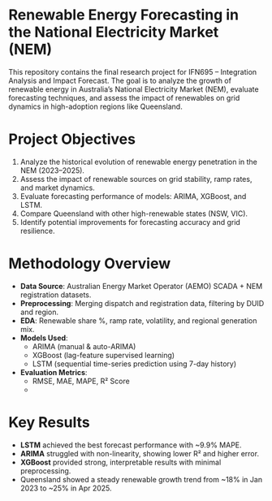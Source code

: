 # Renewable Energy Forecasting in the National Electricity Market (NEM)
This repository contains the final research project for IFN695 – Integration Analysis and Impact Forecast. The goal is to analyze the growth of renewable energy in Australia’s National Electricity Market (NEM), evaluate forecasting techniques, and assess the impact of renewables on grid dynamics in high-adoption regions like Queensland.

# Project Objectives
1. Analyze the historical evolution of renewable energy penetration in the NEM (2023–2025).
2. Assess the impact of renewable sources on grid stability, ramp rates, and market dynamics.
3. Evaluate forecasting performance of models: ARIMA, XGBoost, and LSTM.
4. Compare Queensland with other high-renewable states (NSW, VIC).
5. Identify potential improvements for forecasting accuracy and grid resilience.
   
# Methodology Overview
- **Data Source**: Australian Energy Market Operator (AEMO) SCADA + NEM registration datasets.
- **Preprocessing**: Merging dispatch and registration data, filtering by DUID and region.
- **EDA**: Renewable share %, ramp rate, volatility, and regional generation mix.
- **Models Used**:
  - ARIMA (manual & auto-ARIMA)
  - XGBoost (lag-feature supervised learning)
  - LSTM (sequential time-series prediction using 7-day history)
- **Evaluation Metrics**:
  - RMSE, MAE, MAPE, R² Score
  - 
# Key Results
- **LSTM** achieved the best forecast performance with ~9.9% MAPE.
- **ARIMA** struggled with non-linearity, showing lower R² and higher error.
- **XGBoost** provided strong, interpretable results with minimal preprocessing.
- Queensland showed a steady renewable growth trend from ~18% in Jan 2023 to ~25% in Apr 2025.

